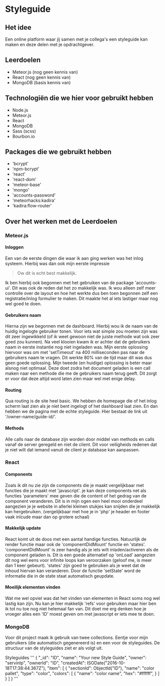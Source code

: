 # Styleguide

## Het idee
Een online platform waar jij samen met je collega's een styleguide kan maken en deze delen met je opdrachtgever.

## Leerdoelen
- Meteor.js (nog geen kennis van)
- React (nog geen kennis van)
- MongoDB (basis kennis van)

## Technologiën die we hier voor gebruikt hebben
- Node.js
- Meteor.js
- React
- MongoDB
- Sass (scss)
- Bourbon.io

## Packages die we gebruikt hebben
- 'bcrypt'
- 'npm-bcrypt'
- 'react'
- 'react-dom'
- 'meteor-base'
- 'mongo'
- 'accounts-password'
- 'meteorhacks:kadira'
- 'kadira:flow-router'

## Over het werken met de Leerdoelen

### Meteor.js
#### Inloggen
Een van de eerste dingen die waar ik aan ging werken was het inlog systeem. Hierbij was dan ook mijn eerste impressie

> Ow dit is echt best makkelijk.

Ik ben hierbij ook begonnen met het gebruiken van de package 'accounts-ui'. Dit was ook de reden dat het zo makkelijk was. Ik wou alleen zelf meer controlle over de layout en hoe het werkte dus ben toen begonnen zelf een registratie/inlog formulier te maken. Dit maakte het al iets lastiger maar nog wel goed te doen.
#### Gebruikers naam
Hierna zijn we begonnen met de dashboard. Hierbij wou ik de naam van de huidig ingelogte gebruiker tonen. Voor iets wat simple zou moeten zijn was dit zeer ingewikkeld (of ik weet gewoon niet de juiste methode wat ook zeer goed zou kunnen).
Na veel klooien kwam ik er achter dat de gebruikers naam in eerste instantie nog niet ingeladen was. Mijn eerste oplossing hiervoor was om met 'setTimeout' na 400 milliseconden pas naar de gebruikers naam te vragen. Dit werkte 80% van de tijd maar dit was dus geen goede oplossing.
Mijn tweede (en huidige) oplossing is beter maar alsnog niet optimaal. Deze doet zodra het document geladen is een call maken naar een methode die me de gebruikers naam terug geeft. Dit zorgt er voor dat deze altijd word laten zien maar wel met enige delay.
#### Routing
Qua routing is de site heel basic. We hebben de homepage die of het inlog scherm laat zien als je niet bent ingelogt of het dashboard laat zien. En dan hebben we de pagina met de echte styleguide. Hier bestaat de link uit '/owner-name/guide-id/'.
#### Methods
Alle calls naar de database zijn worden door middel van methods en calls vanaf de server geregeld en niet de client. Dit voor veiligheids redenen dat je niet wilt dat iemand vanuit de client je database kan aanpassen.

### React
#### Components
Zoals ik dit nu zie zijn de components die je maakt vergelijkbaar met functies die je maakt met 'javascript'. je kan deze components net als functies 'parameters' mee geven die de content of het gedrag van de component veranderen. Dit is in mijn ogen een heel mooi onderdeel aangezien je je website in allerlei kleinen stukjes kan snijden die je makkelijk kan hergebruiken. (vergelijkbaar met hoe je in 'php' je header en footer vaak inlcude maar dan op grotere schaal)
#### Makkelijk update
React komt uit de doos met een aantal handige functies. Natuurlijk de render functie maar ook de 'componentDidMount' functie en 'states'. 'componentDidMount' is zeer handig als je iets wilt inladen/activeren als de component geladen is. Dit is een goede alternatief op 'onLoad' aangezien dit nog wel eens voor infinite loops kan veroorzaken (geloof me, is meer dan 1 keer gebeurt). 'states' zijn goed te gebruiken als je weet dat de inhoud hiervan kan veranderen. Door de functie 'setState' word de informatie die in de state staat automatisch geupdate.
#### Moeilijk elementen vinden
Wat me wel opviel was dat het vinden van elementen in React soms nog wel lastig kan zijn. Nu kan je hier makkelijk 'refs' voor gebruiken maar hier ben ik tot nu toe nog niet helemaal fan van. Dit doet me erg denken hoe je vroeger alles een 'ID' moest geven om met javascript er iets mee te doen.

### MongoDB
Voor dit project maak ik gebruik van twee collections. Eentje voor mijn gebruikers (die automatisch gegenereerd is) en een voor de styleguides. De structuur van de styleguides ziet er als volgt uit.

Styleguides
'''
{
  "_id": "ID",
  "name": "Your new Style Guide",
  "owner": "servinlp",
  "ownerId": "ID",
  "createdAt": ISODate("2016-10-18T17:38:44.367Z"),
  "item": [
    {
      "sectionId": ObjectId("ID"),
      "name": "color pallet",
      "type": "color",
      "colors": [
        {
          "name": "color name",
          "hex": "#ffffff",
        }
      ]
    }
  ]
}
'''
